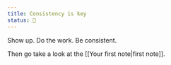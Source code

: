 ```yaml
---
title: Consistency is key
status: 🌱
---
```


Show up. Do the work. Be consistent.

Then go take a look at the [[Your first note|first note]].
